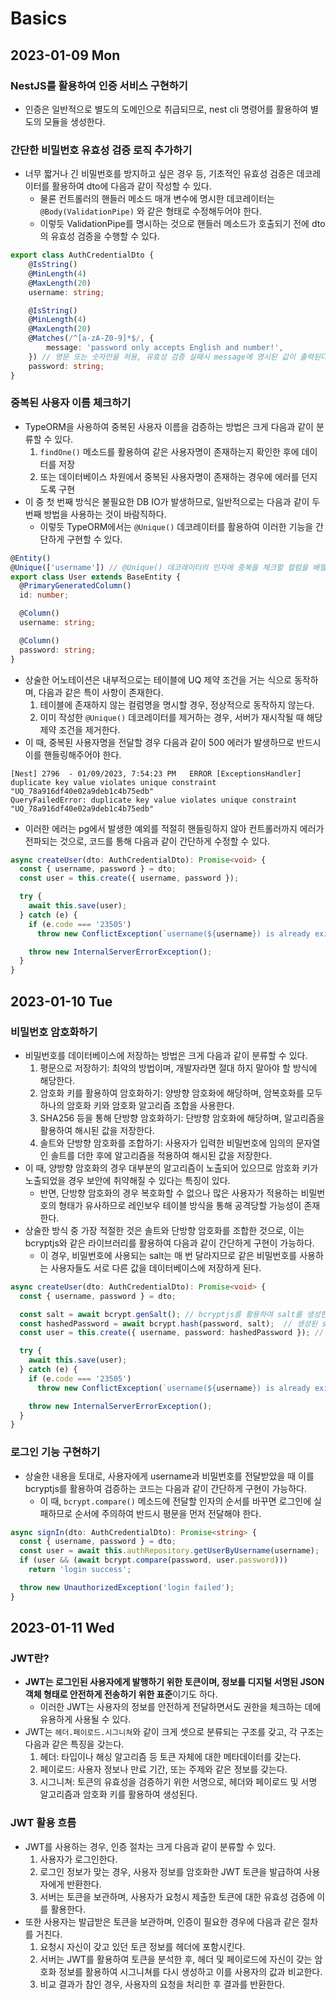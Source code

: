 # Basics
## 2023-01-09 Mon
### NestJS를 활용하여 인증 서비스 구현하기
* 인증은 일반적으로 별도의 도메인으로 취급되므로, nest cli 명령어를 활용하여 별도의 모듈을 생성한다.

### 간단한 비밀번호 유효성 검증 로직 추가하기
* 너무 짧거나 긴 비밀번호를 방지하고 싶은 경우 등, 기초적인 유효성 검증은 데코레이터를 활용하여 dto에 다음과 같이 작성할 수 있다.
  * 물론 컨트롤러의 핸들러 메소드 매개 변수에 명시한 데코레이터는 `@Body(ValidationPipe)` 와 같은 형태로 수정해두어야 한다.
  * 이렇듯 ValidationPipe를 명시하는 것으로 핸들러 메소드가 호출되기 전에 dto의 유효성 검증을 수행할 수 있다. 
```typescript
export class AuthCredentialDto {
    @IsString()
    @MinLength(4)
    @MaxLength(20)
    username: string;

    @IsString()
    @MinLength(4)
    @MaxLength(20)
    @Matches(/^[a-zA-Z0-9]*$/, {
        message: 'password only accepts English and number!',
    }) // 영문 또는 숫자만을 허용, 유효성 검증 실패시 message에 명시된 값이 출력된다.
    password: string;
}
```

### 중복된 사용자 이름 체크하기
* TypeORM을 사용하여 중복된 사용자 이름을 검증하는 방법은 크게 다음과 같이 분류할 수 있다.
  1. `findOne()` 메소드를 활용하여 같은 사용자명이 존재하는지 확인한 후에 데이터를 저장
  2. 또는 데이터베이스 차원에서 중복된 사용자명이 존재하는 경우에 에러를 던지도록 구현
* 이 중 첫 번째 방식은 불필요한 DB IO가 발생하므로, 일반적으로는 다음과 같이 두 번째 방법을 사용하는 것이 바람직하다.
  * 이렇듯 TypeORM에서는 `@Unique()` 데코레이터를 활용하여 이러한 기능을 간단하게 구현할 수 있다.
```typescript
@Entity()
@Unique(['username']) // @Unique() 데코레이터의 인자에 중복을 체크할 컬럼을 배열 형태로 전달한다.
export class User extends BaseEntity {
  @PrimaryGeneratedColumn()
  id: number;

  @Column()
  username: string;

  @Column()
  password: string;
}
```
* 상술한 어노테이션은 내부적으로는 테이블에 UQ 제약 조건을 거는 식으로 동작하며, 다음과 같은 특이 사항이 존재한다.
  1. 테이블에 존재하지 않는 컬럼명을 명시할 경우, 정상적으로 동작하지 않는다.
  2. 이미 작성한 `@Unique()` 데코레이터를 제거하는 경우, 서버가 재시작될 때 해당 제약 조건을 제거한다.
* 이 때, 중복된 사용자명을 전달할 경우 다음과 같이 500 에러가 발생하므로 반드시 이를 핸들링해주어야 한다.
```shell
[Nest] 2796  - 01/09/2023, 7:54:23 PM   ERROR [ExceptionsHandler] duplicate key value violates unique constraint "UQ_78a916df40e02a9deb1c4b75edb"
QueryFailedError: duplicate key value violates unique constraint "UQ_78a916df40e02a9deb1c4b75edb"
```
* 이러한 에러는 pg에서 발생한 예외를 적절히 핸들링하지 않아 컨트롤러까지 에러가 전파되는 것으로, 코드를 통해 다음과 같이 간단하게 수정할 수 있다.
```typescript
async createUser(dto: AuthCredentialDto): Promise<void> {
  const { username, password } = dto;
  const user = this.create({ username, password });

  try {
    await this.save(user);
  } catch (e) {
    if (e.code === '23505')
      throw new ConflictException(`username(${username}) is already exists.`);

    throw new InternalServerErrorException();
  }
}
```

## 2023-01-10 Tue
### 비밀번호 암호화하기
* 비밀번호를 데이터베이스에 저장하는 방법은 크게 다음과 같이 분류할 수 있다.
  1. 평문으로 저장하기: 최악의 방법이며, 개발자라면 절대 하지 말아야 할 방식에 해당한다.
  2. 암호화 키를 활용하여 암호화하기: 양방향 암호화에 해당하며, 암복호화를 모두 하나의 암호화 키와 암호화 알고리즘 조합을 사용한다.
  3. SHA256 등을 통해 단방향 암호화하기: 단방향 암호화에 해당하며, 알고리즘을 활용하여 해시된 값을 저장한다.
  4. 솔트와 단방향 암호화를 조합하기: 사용자가 입력한 비밀번호에 임의의 문자열인 솔트를 더한 후에 알고리즘을 적용하여 해시된 값을 저장한다.
* 이 때, 양방향 암호화의 경우 대부분의 알고리즘이 노출되어 있으므로 암호화 키가 노출되었을 경우 보안에 취약해질 수 있다는 특징이 있다.
  * 반면, 단방향 암호화의 경우 복호화할 수 없으나 많은 사용자가 적용하는 비밀번호의 형태가 유사하므로 레인보우 테이블 방식을 통해 공격당할 가능성이 존재한다.
* 상술한 방식 중 가장 적절한 것은 솔트와 단방향 암호화를 조합한 것으로, 이는 bcryptjs와 같은 라이브러리를 활용하여 다음과 같이 간단하게 구현이 가능하다.
  * 이 경우, 비밀번호에 사용되는 salt는 매 번 달라지므로 같은 비밀번호를 사용하는 사용자들도 서로 다른 값을 데이터베이스에 저장하게 된다.
```typescript
async createUser(dto: AuthCredentialDto): Promise<void> {
  const { username, password } = dto;

  const salt = await bcrypt.genSalt(); // bcryptjs를 활용하여 salt를 생성한다.
  const hashedPassword = await bcrypt.hash(password, salt);  // 생성된 salt를 활용하여 해시한다.
  const user = this.create({ username, password: hashedPassword }); // 해시된 값을 데이터베이스에 저장한다.

  try {
    await this.save(user);
  } catch (e) {
    if (e.code === '23505')
      throw new ConflictException(`username(${username}) is already exists.`);

    throw new InternalServerErrorException();
  }
}
```

### 로그인 기능 구현하기
* 상술한 내용을 토대로, 사용자에게 username과 비밀번호를 전달받았을 때 이를 bcryptjs를 활용하여 검증하는 코드는 다음과 같이 간단하게 구현이 가능하다.
  * 이 때, `bcrypt.compare()` 메소드에 전달할 인자의 순서를 바꾸면 로그인에 실패하므로 순서에 주의하여 반드시 평문을 먼저 전달해야 한다.
```typescript
async signIn(dto: AuthCredentialDto): Promise<string> {
  const { username, password } = dto;
  const user = await this.authRepository.getUserByUsername(username);
  if (user && (await bcrypt.compare(password, user.password)))
    return 'login success';

  throw new UnauthorizedException('login failed');
}
```

## 2023-01-11 Wed
### JWT란?
* **JWT는 로그인된 사용자에게 발행하기 위한 토큰이며, 정보를 디지털 서명된 JSON 객체 형태로 안전하게 전송하기 위한 표준**이기도 하다. 
  * 이러한 JWT는 사용자의 정보를 안전하게 전달하면서도 권한을 체크하는 데에 유용하게 사용될 수 있다.
* JWT는 `헤더.페이로드.시그니쳐`와 같이 크게 셋으로 분류되는 구조를 갖고, 각 구조는 다음과 같은 특징을 갖는다.
  1. 헤더: 타입이나 해싱 알고리즘 등 토큰 자체에 대한 메타데이터를 갖는다. 
  2. 페이로드: 사용자 정보나 만료 기간, 또는 주제와 같은 정보를 갖는다.
  3. 시그니쳐: 토큰의 유효성을 검증하기 위한 서명으로, 헤더와 페이로드 및 서명 알고리즘과 암호화 키를 활용하여 생성된다.

### JWT 활용 흐름
* JWT를 사용하는 경우, 인증 절차는 크게 다음과 같이 분류할 수 있다.
  1. 사용자가 로그인한다.
  2. 로그인 정보가 맞는 경우, 사용자 정보를 암호화한 JWT 토큰을 발급하여 사용자에게 반환한다.
  3. 서버는 토큰을 보관하며, 사용자가 요청시 제출한 토큰에 대한 유효성 검증에 이를 활용한다.
* 또한 사용자는 발급받은 토큰을 보관하며, 인증이 필요한 경우에 다음과 같은 절차를 거친다.
  1. 요청시 자신이 갖고 있던 토큰 정보를 헤더에 포함시킨다.
  2. 서버는 JWT를 활용하여 토큰을 분석한 후, 헤더 및 페이로드에 자신이 갖는 암호화 정보를 활용하여 시그니쳐를 다시 생성하고 이를 사용자의 값과 비교한다.
  3. 비교 결과가 참인 경우, 사용자의 요청을 처리한 후 결과를 반환한다.